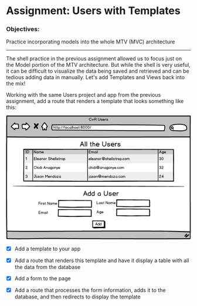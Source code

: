 # Assignment: Users with Templates
### Objectives:

Practice incorporating models into the whole MTV (MVC) architecture
<hr>
The shell practice in the previous assignment allowed us to focus just on the Model portion of the MTV architecture. But while the shell is very useful, it can be difficult to visualize the data being saved and retrieved and can be tedious adding data in manually. Let's add Templates and Views back into the mix!

Working with the same Users project and app from the previous assignment, add a route that renders a template that looks something like this:

![](CR_Users_(Django).png)

- [x] Add a template to your app

- [x] Add a route that renders this template and have it display a table with all the data from the database

- [x] Add a form to the page

- [x] Add a route that processes the form information, adds it to the database, and then redirects to display the template